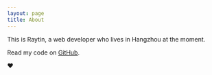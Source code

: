 ```yaml
---
layout: page
title: About
---
```


This is Raytin, a web developer who lives in Hangzhou at the moment.

Read my code on [GitHub](http://github.com/superRaytin).

♥